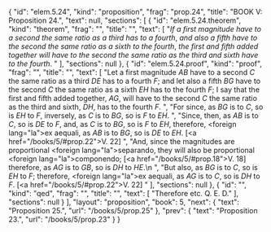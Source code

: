 {
  "id": "elem.5.24",
  "kind": "proposition",
  "frag": "prop.24",
  "title": "BOOK V: Proposition 24.",
  "text": null,
  "sections": [
    {
      "id": "elem.5.24.theorem",
      "kind": "theorem",
      "frag": "",
      "title": "",
      "text": [
        "<var>If a first magnitude have to a second the same ratio as a third has to a fourth</var>, <var>and also a fifth have to the second the same ratio as a sixth to the fourth</var>, <var>the first and fifth added together will have to the second the same ratio as the third and sixth have to the fourth</var>. "
      ],
      "sections": null
    },
    {
      "id": "elem.5.24.proof",
      "kind": "proof",
      "frag": "",
      "title": "",
      "text": [
        "Let a first magnitude <var>AB</var> have to a second <var>C</var> the same ratio as a third <var>DE</var> has to a fourth <var>F</var>; and let also a fifth <var>BG</var> have to  the second <var>C</var> the same ratio as a sixth <var>EH</var> has to the fourth <var>F</var>; I say that the first and fifth added together, <var>AG</var>, will have to the second <var>C</var> the same ratio as the third and sixth, <var>DH</var>, has to the fourth <var>F</var>. ",
        "For since, as <var>BG</var> is to <var>C</var>, so is <var>EH</var> to <var>F</var>, inversely, as <var>C</var> is to <var>BG</var>, so is <var>F</var> to <var>EH</var>. ",
        "Since, then, as <var>AB</var> is to <var>C</var>, so is <var>DE</var> to <var>F</var>, and, as <var>C</var> is to <var>BG</var>, so is <var>F</var> to <var>EH</var>, therefore, <foreign lang=\"la\">ex aequali</foreign>, as <var>AB</var> is to <var>BG</var>, so is <var>DE</var> to <var>EH</var>. [<a href=\"/books/5/#prop.22\">V. 22</a>] ",
        "And, since the magnitudes are proportional <foreign lang=\"la\">separando</foreign>, they will also be proportional <foreign lang=\"la\">componendo</foreign>; [<a href=\"/books/5/#prop.18\">V. 18</a>] therefore, as <var>AG</var> is to <var>GB</var>, so is <var>DH</var> to <var>HE</var>.\n      ",
        "But also, as <var>BG</var> is to <var>C</var>, so is <var>EH</var> to <var>F</var>; therefore, <foreign lang=\"la\">ex aequali</foreign>, as <var>AG</var> is to <var>C</var>, so is <var>DH</var> to <var>F</var>. [<a href=\"/books/5/#prop.22\">V. 22</a>] "
      ],
      "sections": null
    },
    {
      "id": "",
      "kind": "qed",
      "frag": "",
      "title": "",
      "text": [
        "Therefore etc. Q. E. D."
      ],
      "sections": null
    }
  ],
  "layout": "proposition",
  "book": 5,
  "next": {
    "text": "Proposition 25.",
    "url": "/books/5/prop.25"
  },
  "prev": {
    "text": "Proposition 23.",
    "url": "/books/5/prop.23"
  }
}
